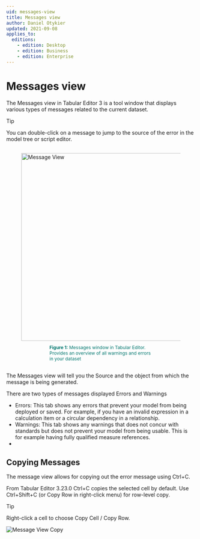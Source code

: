 ```yaml
---
uid: messages-view
title: Messages view
author: Daniel Otykier
updated: 2021-09-08
applies_to:
  editions:
    - edition: Desktop
    - edition: Business
    - edition: Enterprise
---
```


# Messages view

The Messages view in Tabular Editor 3 is a tool window that displays various types of messages related to the current dataset.

> [!TIP]
> You can double-click on a message to jump to the source of the error in the model tree or script editor.

<figure style="padding-top: 15px;">
  <img class="noscale" src="~/content/assets/images/user-interface/messages-view.png" alt="Message View" style="width: 500px;"/><figcaption style="font-size: 12px; padding-top: 10px; padding-bottom: 15px; padding-left: 75px; padding-right: 75px; color:#00766e"><strong>Figure 1:</strong> Messages window in Tabular Editor. Provides an overview of all warnings and errors in your dataset </figcaption>
</figure>

The Messages view will tell you the Source and the object from which the message is being generated.

There are two types of messages displayed Errors and Warnings

- Errors: This tab shows any errors that prevent your model from being deployed or saved. For example, if you have an invalid expression in a calculation item or a circular dependency in a relationship.
- Warnings: This tab shows any warnings that does not concur with standards but does not prevent your model from being usable. This is for example having fully qualified measure references.
-

## Copying Messages

The message view allows for copying out the error message using Ctrl+C.

From Tabular Editor 3.23.0 Ctrl+C copies the selected cell by default. Use Ctrl+Shift+C (or Copy Row in right-click menu) for row-level copy.

> [!TIP]
> Right-click a cell to choose Copy Cell / Copy Row.

![Message View Copy](~/content/assets/images/messages-view-copy.png)

